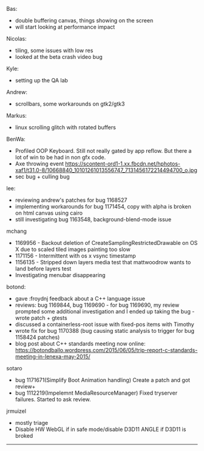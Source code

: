 Bas:
* double buffering canvas, things showing on the screen
* will start looking at performance impact



Nicolas:
* tiling, some issues with low res
* looked at the beta crash video bug



Kyle:
* setting up the QA lab



Andrew:
* scrollbars, some workarounds on gtk2/gtk3



Markus:
* linux scrolling glitch with rotated buffers



BenWa:
* Profiled OOP Keyboard. Still not really gated by app reflow. But there a lot of win to be had in non gfx code.
* Axe throwing event https://scontent-ord1-1.xx.fbcdn.net/hphotos-xaf1/t31.0-8/10668840_10101261013556747_7131456172214494700_o.jpg
* sec bug + culling bug



lee:
* reviewing andrew's patches for bug 1168527
* implementing workarounds for bug 1171454, copy with alpha is broken on html canvas using cairo
* still investigating bug 1163548, background-blend-mode issue



mchang
* 1169956 - Backout deletion of CreateSamplingRestrictedDrawable on OS X due to scaled tiled images painting too slow
* 1171156 - Intermittent with os x vsync timestamp
* 1156135 - Stripped down layers media test that mattwoodrow wants to land before layers test
* Investigating menubar disappearing



botond:
  - gave :froydnj feedback about a C++ language issue
  - reviews: bug 1169844, bug 1169690
          - for bug 1169690, my review prompted some additional investigation and I ended up taking the bug
              - wrote patch + gtests
  - discussed a containerless-root issue with fixed-pos items with Timothy      
  - wrote fix for bug 1170388 (bug causing static analysis to trigger for bug 1158424 patches)
  - blog post about C++ standards meeting now online: https://botondballo.wordpress.com/2015/06/05/trip-report-c-standards-meeting-in-lenexa-may-2015/




sotaro
* bug 1171671(Simplify Boot Animation handling) Create a patch and got review+
* bug 1112219(Impelemnt MediaResourceManager) Fixed tryserver failures. Started to ask review.



jrmuizel
* mostly triage
* Disable HW WebGL if in safe mode/disable D3D11 ANGLE if D3D11 is broked



________________



